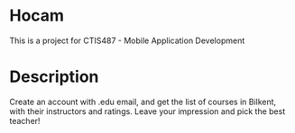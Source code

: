 # Hocam
This is a project for CTIS487 - Mobile Application Development
# Description
Create an account with .edu email, and get the list of courses in Bilkent, with their instructors and ratings. Leave your impression and pick the best teacher!

